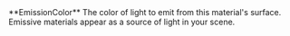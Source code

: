 <tr>
<td>**EmissionColor**</td>
<td>The color of light to emit from this material's surface. Emissive materials appear as a source of light in your scene.</td>
</tr>
